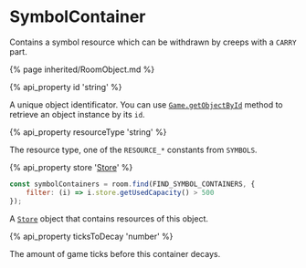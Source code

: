 # SymbolContainer

Contains a symbol resource which can be withdrawn by creeps with a `CARRY` part.

{% page inherited/RoomObject.md %}

{% api_property id 'string' %}

A unique object identificator. You can use <a href="#Game.getObjectById"><code>Game.getObjectById</code></a> method to retrieve an object instance by its <code>id</code>.

{% api_property resourceType 'string' %}

The resource type, one of the <code>RESOURCE_*</code> constants from <code>SYMBOLS</code>.


{% api_property store '<a href="#Store">Store</a>' %}

```javascript
const symbolContainers = room.find(FIND_SYMBOL_CONTAINERS, {
    filter: (i) => i.store.getUsedCapacity() > 500
});
```

A [`Store`](#Store) object that contains resources of this object.

{% api_property ticksToDecay 'number' %}

The amount of game ticks before this container decays.

